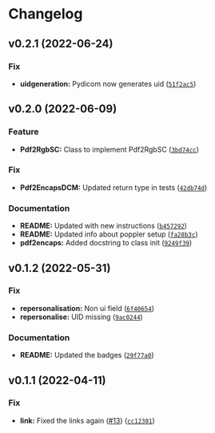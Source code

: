 # Changelog

<!--next-version-placeholder-->

## v0.2.1 (2022-06-24)
### Fix
* **uidgeneration:** Pydicom now generates uid ([`51f2ac5`](https://github.com/a-parida12/pdf2dcm/commit/51f2ac5bba4f394e805def77df441953b57a8ef9))

## v0.2.0 (2022-06-09)
### Feature
* **Pdf2RgbSC:** Class to implement Pdf2RgbSC ([`3bd74cc`](https://github.com/a-parida12/pdf2dcm/commit/3bd74ccc5a4ad8e226592db007d706aca63e8464))

### Fix
* **Pdf2EncapsDCM:** Updated return type in tests ([`42db74d`](https://github.com/a-parida12/pdf2dcm/commit/42db74ddcffba3779e0edbf652b1503fa54704cf))

### Documentation
* **README:** Updated with new instructions ([`b457292`](https://github.com/a-parida12/pdf2dcm/commit/b45729272f95b5c02e22b74f1fc113fee61e3721))
* **README:** Updated info about poppler setup ([`fa28b3c`](https://github.com/a-parida12/pdf2dcm/commit/fa28b3cb03af1eb882e2b74f4fff6249fff1959d))
* **pdf2encaps:** Added docstring to class init ([`9249f39`](https://github.com/a-parida12/pdf2dcm/commit/9249f39e09d3a559ba1d4fa21535f5c56f8788d7))

## v0.1.2 (2022-05-31)
### Fix
* **repersonalisation:** Non ui field ([`6f40654`](https://github.com/a-parida12/pdf2dcm/commit/6f40654cc53306a958864ea6d52928d1c6ba9bf9))
* **repersonalise:** UID missing ([`9ac0244`](https://github.com/a-parida12/pdf2dcm/commit/9ac02444a4ebf27bfd63bd56abc2fe202db3f104))

### Documentation
* **README:** Updated the badges ([`29f77a0`](https://github.com/a-parida12/pdf2dcm/commit/29f77a05ab508317a64b828d3a08ab1e274b2689))

## v0.1.1 (2022-04-11)
### Fix
* **link:** Fixed the links again ([#13](https://github.com/a-parida12/pdf2dcm/issues/13)) ([`cc12381`](https://github.com/a-parida12/pdf2dcm/commit/cc123817085712146014b00eda7e174d29a04be7))
